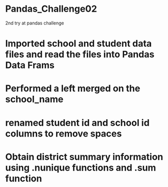 # Pandas_Challenge02
2nd try at pandas challenge

# Imported school and student data files and read the files into Pandas Data Frams
# Performed a left merged on the school_name
# renamed student id and school id columns to remove spaces
# Obtain district summary information using .nunique functions and .sum function
